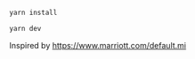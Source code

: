 
   ```bash
   yarn install
   ```


   ```bash
   yarn dev
   ```

Inspired by https://www.marriott.com/default.mi
